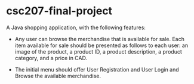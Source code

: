 # csc207-final-project

A Java shopping application, with the following features:
 * Any user can browse the merchandise that is available for sale. 
 Each item available for sale should be presented as follows to each user: an image of the product, 
 a product ID, a product description, a product category, and a price in CAD.
 
 * The initial menu should offer User Registration and User Login and Browse the available merchandise.
 
